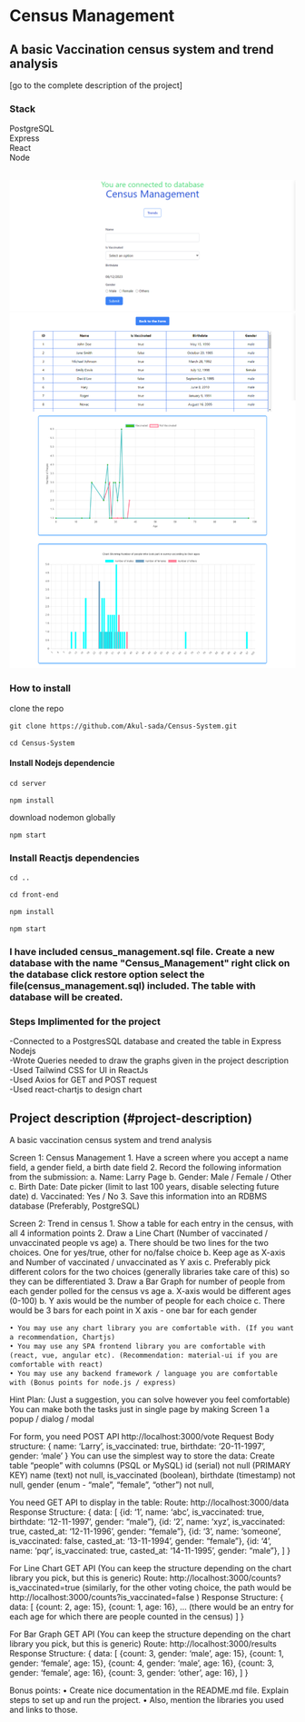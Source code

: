 # Census Management



## A basic Vaccination census system and trend analysis

[go to the complete description of the project] <a name="project-description"></a>

### Stack
PostgreSQL<br>
Express<br>
React<br>
Node<br>
<br>

![Contact Form](./1stpage.png "contact form")
![Trends](./2ndpage.png "Trends")

### How to install

clone the repo 
```
git clone https://github.com/Akul-sada/Census-System.git
```

```
cd Census-System
```
#### Install Nodejs dependencie
```
cd server
```
```
npm install
```
download nodemon globally
```
npm start
```
### Install Reactjs dependencies

```
cd .. 
```
```
cd front-end
```
```
npm install
```
```
npm start
```
### I have included census_management.sql file. Create a new database with the name "Census_Management" right click on the database click restore option select the file(census_management.sql) included. The table with database will be created.

### Steps Implimented for the project <br>
-Connected to a PostgresSQL database and created the table in Express Nodejs<br>
-Wrote Queries needed to draw the graphs given in the project description<br>
-Used Tailwind CSS for UI in ReactJs<br>
-Used Axios for GET and POST request<br>
-Used react-chartjs to design chart<br>

## Project description (#project-description)

A basic vaccination census system and trend analysis

Screen 1: Census Management
    1. Have a screen where you accept a name field, a gender field, a birth date field
    2. Record the following information from the submission:
        a. Name: Larry Page
        b. Gender: Male / Female / Other
        c. Birth Date: Date picker (limit to last 100 years, disable selecting future date)
        d. Vaccinated: Yes / No
    3. Save this information into an RDBMS database (Preferably, PostgreSQL)

Screen 2: Trend in census
    1. Show a table for each entry in the census, with all 4 information points
    2. Draw a Line Chart (Number of vaccinated / unvaccinated people vs age)
        a. There should be two lines for the two choices. One for yes/true, other for no/false choice
        b. Keep age as X-axis and Number of vaccinated / unvaccinated as Y axis
        c. Preferably pick different colors for the two choices (generally libraries take care of this) so they can be differentiated
    3. Draw a Bar Graph for number of people from each gender polled for the census vs age
        a. X-axis would be different ages (0-100)
        b. Y axis would be the number of people for each choice
        c. There would be 3 bars for each point in X axis - one bar for each gender

    • You may use any chart library you are comfortable with. (If you want a recommendation, Chartjs)
    • You may use any SPA frontend library you are comfortable with (react, vue, angular etc). (Recommendation: material-ui if you are comfortable with react)
    • You may use any backend framework / language you are comfortable with (Bonus points for node.js / express)

Hint Plan: (Just a suggestion, you can solve however you feel comfortable)
You can make both the tasks just in single page by making Screen 1 a popup / dialog / modal

For form, you need POST API http://localhost:3000/vote Request Body structure:
{
name: ‘Larry’, is_vaccinated: true, birthdate: ‘20-11-1997’, gender: ‘male’
}
You can use the simplest way to store the data: Create table “people” with columns (PSQL or MySQL) id (serial) not null (PRIMARY KEY)
name (text) not null, is_vaccinated (boolean), birthdate (timestamp) not null,
gender (enum - “male”, “female”, “other”) not null,

You need GET API to display in the table: Route: http://localhost:3000/data Response Structure:
{
data: [
{id: ‘1’, name: ‘abc’, is_vaccinated: true, birthdate: ‘12-11-1997’, gender: “male”},
{id: ‘2’, name: ‘xyz’, is_vaccinated: true, casted_at: ‘12-11-1996’, gender: “female”},
{id: ‘3’, name: ‘someone’, is_vaccinated: false, casted_at: ‘13-11-1994’, gender: “female”},
{id: ‘4’, name: ‘pqr’, is_vaccinated: true, casted_at: ‘14-11-1995’, gender: “male”},
]
}


For Line Chart GET API (You can keep the structure depending on the chart library you pick, but this is generic)
Route: http://localhost:3000/counts?is_vaccinated=true (similarly, for the other voting choice, the path would be http://localhost:3000/counts?is_vaccinated=false )
Response Structure:
{
data: [
{count: 2, age: 15},
{count: 1, age: 16},
… (there would be an entry for each age for which there are people counted in the census)
]
}


For Bar Graph GET API (You can keep the structure depending on the chart library you pick, but this is generic)
Route: http://localhost:3000/results Response Structure:
{
data: [
{count: 3, gender: ‘male’, age: 15},
{count: 1, gender: ‘female’, age: 15},
{count: 4, gender: ‘male’, age: 16},
{count: 3, gender: ‘female’, age: 16},
{count: 3, gender: ‘other’, age: 16},
]
}






Bonus points:
    • Create nice documentation in the README.md file. Explain steps to set up and run the project.
    • Also, mention the libraries you used and links to those.


